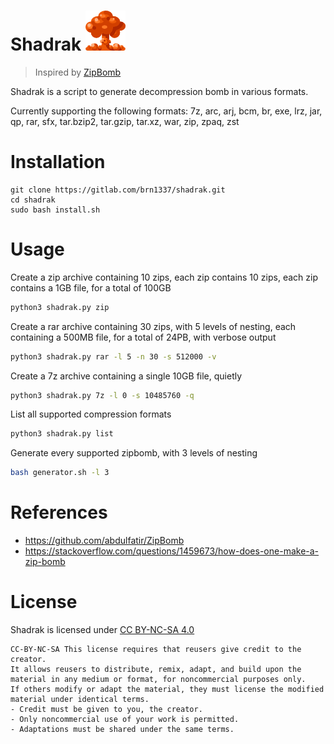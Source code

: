 # Shadrak ![](img/logo-small.png)

> Inspired by [ZipBomb](https://github.com/abdulfatir/ZipBomb)

Shadrak is a script to generate decompression bomb in various formats.

Currently supporting the following formats: 7z, arc, arj, bcm, br, exe, lrz, jar, qp, rar, sfx, tar.bzip2, tar.gzip, tar.xz, war, zip, zpaq, zst

# Installation

```
git clone https://gitlab.com/brn1337/shadrak.git
cd shadrak
sudo bash install.sh
```

# Usage

Create a zip archive containing 10 zips, each zip contains 10 zips, each zip contains a 1GB file, for a total of 100GB

```bash
python3 shadrak.py zip
```

Create a rar archive containing 30 zips, with 5 levels of nesting, each containing a 500MB file, for a total of 24PB, with verbose output

```bash
python3 shadrak.py rar -l 5 -n 30 -s 512000 -v
```

Create a 7z archive containing a single 10GB file, quietly

```bash
python3 shadrak.py 7z -l 0 -s 10485760 -q
```

List all supported compression formats

```bash
python3 shadrak.py list
```

Generate every supported zipbomb, with 3 levels of nesting

```bash
bash generator.sh -l 3
```

# References

- https://github.com/abdulfatir/ZipBomb
- https://stackoverflow.com/questions/1459673/how-does-one-make-a-zip-bomb

# License

Shadrak is licensed under [CC BY-NC-SA 4.0](https://creativecommons.org/licenses/by-nc-sa/4.0/?ref=chooser-v1)

```
CC-BY-NC-SA This license requires that reusers give credit to the creator.
It allows reusers to distribute, remix, adapt, and build upon the material in any medium or format, for noncommercial purposes only.
If others modify or adapt the material, they must license the modified material under identical terms.
- Credit must be given to you, the creator.
- Only noncommercial use of your work is permitted.
- Adaptations must be shared under the same terms.
```
